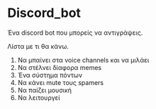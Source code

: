 # Discord_bot
Ένα discord bot που μπορείς να αντιγράψεις.

Λίστα με τι θα κάνω.
  1. Να μπαίνει στα voice channels και να μιλάει
  2. Να στέλνει δίαφορα memes
  3. Ένα σύστημα πόντων
  4. Να κάνει mute τους spamers
  5. Να παίζει μουσική
  6. Να λειτουργεί
